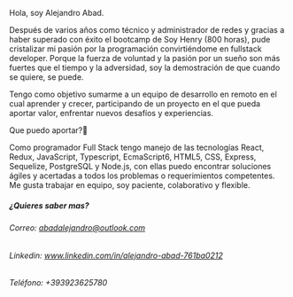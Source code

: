 Hola, soy Alejandro Abad.

Después de varios años como técnico y administrador de redes y gracias a haber superado 
con éxito el bootcamp de Soy Henry (800 horas),
pude cristalizar mi pasión por la programación convirtiéndome en fullstack developer.
Porque la fuerza de voluntad y la pasión por un sueño son más fuertes que el tiempo y la adversidad,
soy la demostración de que cuando se quiere, se puede.

Tengo como objetivo sumarme a un equipo de desarrollo en remoto en el cual aprender y crecer, participando de un proyecto en el que pueda aportar valor, enfrentar nuevos desafíos y experiencias.

Que puedo aportar?🎯

Como programador Full Stack tengo manejo de las tecnologías React, Redux, JavaScript, Typescript, EcmaScript6, HTML5, CSS, Express, Sequelize, PostgreSQL y Node.js, con ellas puedo encontrar soluciones ágiles y acertadas a todos los problemas o requerimientos competentes. Me gusta trabajar en equipo, soy paciente, colaborativo y flexible.

<!-- ![Imagen de presentacion]() -->


##### ¿Quieres saber mas?
###### Correo: abadalejandro@outlook.com
###### Linkedin: www.linkedin.com/in/alejandro-abad-761ba0212
###### Teléfono: +393923625780
